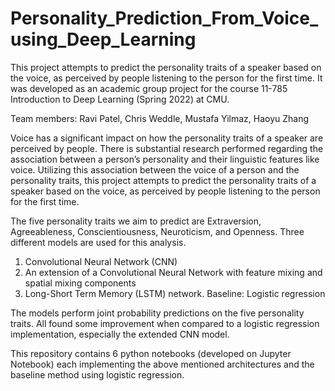 # Personality_Prediction_From_Voice_using_Deep_Learning

This project attempts to predict the personality traits of a speaker based on the voice, as perceived by people listening to the person for the first time. It was developed as an academic group project for the course 11-785 Introduction to Deep Learning (Spring 2022) at CMU.

Team members: Ravi Patel, Chris Weddle, Mustafa Yilmaz, Haoyu Zhang

Voice has a significant impact on how the personality traits of a speaker are perceived by people. There is substantial research performed regarding the association between a person’s personality and their linguistic features like voice. Utilizing this association between the voice of a person and the personality traits, this project attempts to predict the personality traits of a speaker based on the voice, as perceived by people listening to the person for the first time. 

The five personality traits we aim to predict are Extraversion, Agreeableness, Conscientiousness, Neuroticism, and Openness. Three different models are used for this analysis.
1. Convolutional Neural Network (CNN)
2. An extension of a Convolutional Neural Network with feature mixing and spatial mixing components
3. Long-Short Term Memory (LSTM) network. 
Baseline: Logistic regression

The models perform joint probability predictions on the five personality traits. All found some improvement when compared to a logistic regression implementation, especially the extended CNN model.

This repository contains 6 python notebooks (developed on Jupyter Notebook) each implementing the above mentioned architectures and the baseline method using logistic regression.
